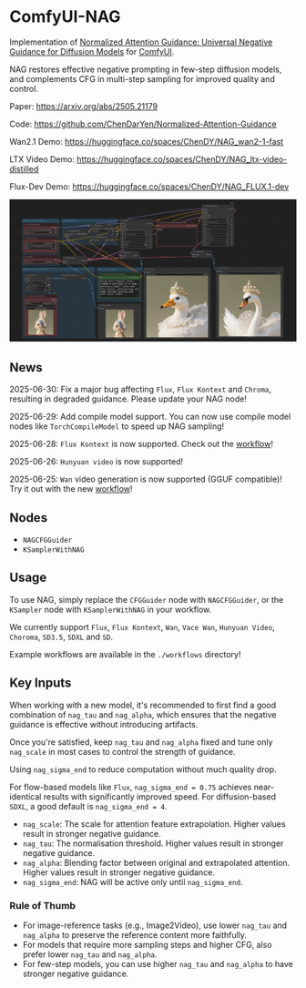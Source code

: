 # ComfyUI-NAG

Implementation of [Normalized Attention Guidance: Universal Negative Guidance for Diffusion Models](https://chendaryen.github.io/NAG.github.io/) for [ComfyUI](https://github.com/comfyanonymous/ComfyUI).

NAG restores effective negative prompting in few-step diffusion models, and complements CFG in multi-step sampling for improved quality and control.

Paper: https://arxiv.org/abs/2505.21179

Code: https://github.com/ChenDarYen/Normalized-Attention-Guidance

Wan2.1 Demo: https://huggingface.co/spaces/ChenDY/NAG_wan2-1-fast

LTX Video Demo: https://huggingface.co/spaces/ChenDY/NAG_ltx-video-distilled

Flux-Dev Demo: https://huggingface.co/spaces/ChenDY/NAG_FLUX.1-dev

![comfyui-nag](workflow.png?cache=20250628)

## News

2025-06-30: Fix a major bug affecting `Flux`, `Flux Kontext` and `Chroma`, resulting in degraded guidance. Please update your NAG node!

2025-06-29: Add compile model support. You can now use compile model nodes like `TorchCompileModel` to speed up NAG sampling!

2025-06-28: `Flux Kontext` is now supported. Check out the [workflow](https://github.com/ChenDarYen/ComfyUI-NAG/blob/main/workflows/NAG-Flux-Kontext-Dev-ComfyUI-Workflow.json)!

2025-06-26: `Hunyuan video` is now supported!

2025-06-25: `Wan` video generation is now supported (GGUF compatible)! Try it out with the new [workflow](https://github.com/ChenDarYen/ComfyUI-NAG/blob/main/workflows/NAG-Wan-Fast-ComfyUI-Workflow.json)!

## Nodes

- `NAGCFGGuider`
- `KSamplerWithNAG`

## Usage

To use NAG, simply replace the `CFGGuider` node with `NAGCFGGuider`, or the `KSampler` node with `KSamplerWithNAG` in your workflow.

We currently support `Flux`, `Flux Kontext`, `Wan`, `Vace Wan`, `Hunyuan Video`, `Choroma`, `SD3.5`, `SDXL` and `SD`.

Example workflows are available in the `./workflows` directory!

## Key Inputs

When working with a new model, it's recommended to first find a good combination of `nag_tau` and `nag_alpha`, which ensures that the negative guidance is effective without introducing artifacts.

Once you're satisfied, keep `nag_tau` and `nag_alpha` fixed and tune only `nag_scale` in most cases to control the strength of guidance.

Using `nag_sigma_end` to reduce computation without much quality drop.

For flow-based models like `Flux`, `nag_sigma_end = 0.75` achieves near-identical results with significantly improved speed. For diffusion-based `SDXL`, a good default is `nag_sigma_end = 4`.

- `nag_scale`: The scale for attention feature extrapolation. Higher values result in stronger negative guidance.
- `nag_tau`: The normalisation threshold. Higher values result in stronger negative guidance.
- `nag_alpha`: Blending factor between original and extrapolated attention. Higher values result in stronger negative guidance.
- `nag_sigma_end`: NAG will be active only until `nag_sigma_end`.

### Rule of Thumb

- For image-reference tasks (e.g., Image2Video), use lower `nag_tau` and `nag_alpha` to preserve the reference content more faithfully.
- For models that require more sampling steps and higher CFG, also prefer lower `nag_tau` and `nag_alpha`.
- For few-step models, you can use higher `nag_tau` and `nag_alpha` to have stronger negative guidance.

